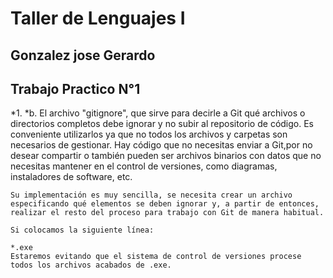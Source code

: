 # Taller de Lenguajes I
## Gonzalez jose Gerardo
## Trabajo Practico N°1
*1.
    *b.
    El archivo "gitignore", que sirve para decirle a Git qué archivos o directorios completos debe ignorar y no subir al repositorio de código.
    Es conveniente utilizarlos ya que no todos los archivos y carpetas son necesarios de gestionar. Hay código que no necesitas enviar a Git,por no desear compartir o también pueden ser archivos binarios con datos que no necesitas mantener en el control de versiones, como diagramas, instaladores de software, etc.

    Su implementación es muy sencilla, se necesita crear un archivo especificando qué elementos se deben ignorar y, a partir de entonces, realizar el resto del proceso para trabajo con Git de manera habitual.

    Si colocamos la siguiente línea:

    *.exe
    Estaremos evitando que el sistema de control de versiones procese todos los archivos acabados de .exe.
